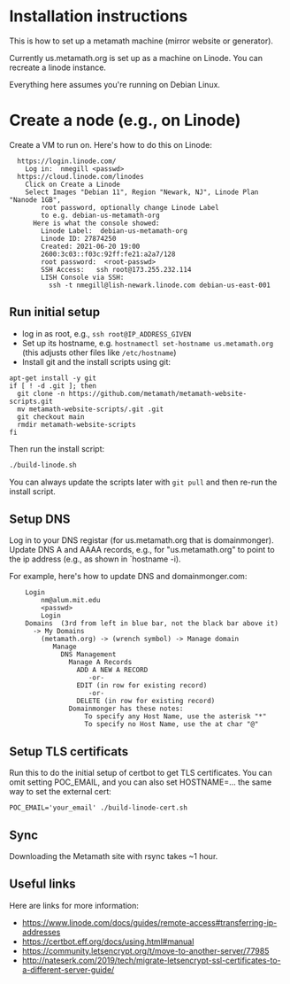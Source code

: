 # Installation instructions

This is how to set up a metamath machine (mirror website or generator).

Currently us.metamath.org is set up as a machine on Linode.
You can recreate a linode instance.

Everything here assumes you're running on Debian Linux.

# Create a node (e.g., on Linode)

Create a VM to run on. Here's how to do this on Linode:

~~~~
  https://login.linode.com/
    Log in:  nmegill <passwd>
  https://cloud.linode.com/linodes
    Click on Create a Linode
    Select Images "Debian 11", Region "Newark, NJ", Linode Plan "Nanode 1GB",
        root password, optionally change Linode Label
        to e.g. debian-us-metamath-org
      Here is what the console showed:
        Linode Label:  debian-us-metamath-org
        Linode ID: 27874250
        Created: 2021-06-20 19:00
        2600:3c03::f03c:92ff:fe21:a2a7/128
        root password:  <root-passwd>
        SSH Access:   ssh root@173.255.232.114
        LISH Console via SSH:
          ssh -t nmegill@lish-newark.linode.com debian-us-east-001
~~~~


## Run initial setup

* log in as root, e.g., `ssh root@IP_ADDRESS_GIVEN`
* Set up its hostname, e.g. `hostnamectl set-hostname us.metamath.org`
  (this adjusts other files like `/etc/hostname`)
* Install git and the install scripts using git:

~~~~
apt-get install -y git
if [ ! -d .git ]; then
  git clone -n https://github.com/metamath/metamath-website-scripts.git
  mv metamath-website-scripts/.git .git
  git checkout main
  rmdir metamath-website-scripts
fi
~~~~

Then run the install script:

~~~~sh
./build-linode.sh
~~~~

You can always update the scripts later with `git pull`
and then re-run the install script.

## Setup DNS

Log in to your DNS registar (for us.metamath.org that is domainmonger).
Update DNS A and AAAA records, e.g., for "us.metamath.org" to point to the
ip address (e.g., as shown in `hostname -i).

For example, here's how to update DNS and domainmonger.com:

~~~~
    Login
        nm@alum.mit.edu
        <passwd>
        Login
    Domains  (3rd from left in blue bar, not the black bar above it)
      -> My Domains
        (metamath.org) -> (wrench symbol) -> Manage domain
           Manage
             DNS Management
               Manage A Records
                 ADD A NEW A RECORD
                    -or-
                 EDIT (in row for existing record)
                    -or-
                 DELETE (in row for existing record)
               Domainmonger has these notes:
                   To specify any Host Name, use the asterisk "*"
                   To specify no Host Name, use the at char "@"
~~~~

## Setup TLS certificats

Run this to do the initial setup of certbot to get TLS certificates.
You can omit setting POC_EMAIL, and you can also set HOSTNAME=...
the same way to set the external cert:

~~~~
POC_EMAIL='your_email' ./build-linode-cert.sh
~~~~

## Sync

Downloading the Metamath site with rsync takes ~1 hour.

## Useful links

Here are links for more information:

* https://www.linode.com/docs/guides/remote-access#transferring-ip-addresses
* https://certbot.eff.org/docs/using.html#manual
* https://community.letsencrypt.org/t/move-to-another-server/77985
* http://nateserk.com/2019/tech/migrate-letsencrypt-ssl-certificates-to-a-different-server-guide/
